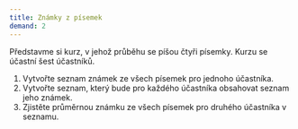 ```yaml
---
title: Známky z písemek
demand: 2
---
```


Představme si kurz, v jehož průběhu se píšou čtyři písemky. Kurzu se účastní šest účastníků.

1. Vytvořte seznam známek ze všech písemek pro jednoho účastníka.
1. Vytvořte seznam, který bude pro každého účastníka obsahovat seznam jeho známek.
1. Zjistěte průměrnou známku ze všech písemek pro druhého účastníka v seznamu.
